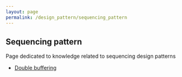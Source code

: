 ```yaml
---
layout: page
permalink: /design_pattern/sequencing_pattern
---
```

## Sequencing pattern
Page dedicated to knowledge related to sequencing design patterns

- [Double buffering](/wiki/design_pattern/sequencing_pattern/double_buffering)



